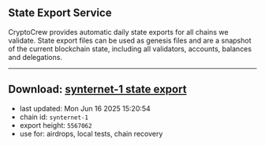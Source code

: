 ## State Export Service
CryptoCrew provides automatic daily state exports for all chains we validate. State export files can be used as genesis files and are a snapshot of the current blockchain state, including all validators, accounts, balances and delegations.

---
**Download: [synternet-1 state export](https://dl-eu2.ccvalidators.com/SERVICE/synternet/synternet-1_export_5567062.json)**
---

- last updated: Mon Jun 16 2025 15:20:54
- chain id: `synternet-1`
- export height: `5567062`
- use for: airdrops, local tests, chain recovery

